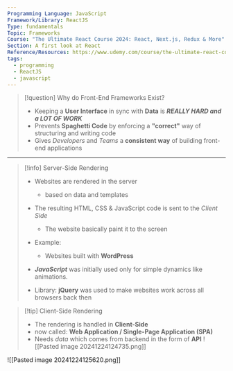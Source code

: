 ```yaml
---
Programming Language: JavaScript
Framework/Library: ReactJS
Type: fundamentals
Topic: Frameworks
Course: "The Ultimate React Course 2024: React, Next.js, Redux & More"
Section: A first look at React
Reference/Resources: https://www.udemy.com/course/the-ultimate-react-course/
tags:
  - programming
  - ReactJS
  - javascript
---
```


> [!question] Why do Front-End Frameworks Exist?
>  - Keeping a __User Interface__ in sync with __Data__ is ___REALLY HARD and a LOT OF WORK___
>  - Prevents __Spaghetti Code__ by enforcing a __"correct"__ way of structuring and writing code
>  - Gives _Developers_ and _Teams_ a __consistent way__ of building front-end applications


---

> [!info] Server-Side Rendering
> - Websites are rendered in the server
> 	- based on data and templates
> - The resulting HTML, CSS & JavaScript code is sent to the _Client Side_
> 	- The website basically paint it to the screen
> - Example:
> 	- Websites built with __WordPress__
> 
> - ___JavaScript___ was initially used only for simple dynamics like animations.
> - Library: __jQuery__ was used to make websites work across all browsers back then

> [!tip] Client-Side Rendering
> - The rendering is handled in __Client-Side__ 
> - now called: __Web Application / Single-Page Application (SPA)__
> - Needs _data_ which comes from backend in the form of  __API__
> ![[Pasted image 20241224124735.png]]

![[Pasted image 20241224125620.png]]
